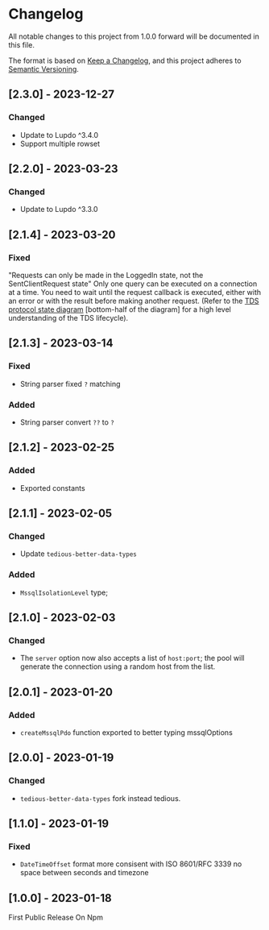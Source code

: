# Changelog

All notable changes to this project from 1.0.0 forward will be documented in this file.

The format is based on [Keep a Changelog](https://keepachangelog.com/en/1.0.0/),
and this project adheres to [Semantic Versioning](https://semver.org/spec/v2.0.0.html).

## [2.3.0] - 2023-12-27

### Changed

-   Update to Lupdo ^3.4.0
-   Support multiple rowset

## [2.2.0] - 2023-03-23

### Changed

-   Update to Lupdo ^3.3.0

## [2.1.4] - 2023-03-20

### Fixed

"Requests can only be made in the LoggedIn state, not the SentClientRequest state"
Only one query can be executed on a connection at a time. You need to wait until the request callback is executed, either with an error or with the result before making another request.
(Refer to the [TDS protocol state diagram](https://learn.microsoft.com/en-us/openspecs/windows_protocols/ms-tds/ce1cef02-f43c-4e37-a190-aaa444b96360) [bottom-half of the diagram] for a high level understanding of the TDS lifecycle).

## [2.1.3] - 2023-03-14

### Fixed

-   String parser fixed `?` matching

### Added

-   String parser convert `??` to `?`

## [2.1.2] - 2023-02-25

### Added

-   Exported constants

## [2.1.1] - 2023-02-05

### Changed

-   Update `tedious-better-data-types`

### Added

-   `MssqlIsolationLevel` type;

## [2.1.0] - 2023-02-03

### Changed

-   The `server` option now also accepts a list of `host:port`; the pool will generate the connection using a random host from the list.

## [2.0.1] - 2023-01-20

### Added

-   `createMssqlPdo` function exported to better typing mssqlOptions

## [2.0.0] - 2023-01-19

### Changed

-   `tedious-better-data-types` fork instead tedious.

## [1.1.0] - 2023-01-19

### Fixed

-   `DateTimeOffset` format more consisent with ISO 8601/RFC 3339 no space between seconds and timezone

## [1.0.0] - 2023-01-18

First Public Release On Npm
